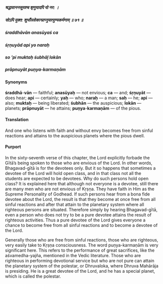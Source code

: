 ##### श्रद्धावाननसूयश्च शृणुयादपि यो नर: ।
##### सोऽपि मुक्त: शुभाँल्लोकान्प्राप्नुयात्पुण्यकर्मणाम् ॥ ७१ ॥

##### śraddhāvān anasūyaś ca
##### śṛṇuyād api yo naraḥ
##### so ’pi muktaḥ śubhāḻ lokān
##### prāpnuyāt puṇya-karmaṇām

#### Synonyms

**śraddhā**-**vān** — faithful; **anasūyaḥ** — not envious; **ca** — and; **śṛṇuyāt** — does hear; **api** — certainly; **yaḥ** — who; **naraḥ** — a man; **saḥ** — he; **api** — also; **muktaḥ** — being liberated; **śubhān** — the auspicious; **lokān** — planets; **prāpnuyāt** — he attains; **puṇya**-**karmaṇām** — of the pious.

#### Translation

And one who listens with faith and without envy becomes free from sinful reactions and attains to the auspicious planets where the pious dwell.

#### Purport

In the sixty-seventh verse of this chapter, the Lord explicitly forbade the Gītā’s being spoken to those who are envious of the Lord. In other words, Bhagavad-gītā is for the devotees only. But it so happens that sometimes a devotee of the Lord will hold open class, and in that class not all the students are expected to be devotees. Why do such persons hold open class? It is explained here that although not everyone is a devotee, still there are many men who are not envious of Kṛṣṇa. They have faith in Him as the Supreme Personality of Godhead. If such persons hear from a bona fide devotee about the Lord, the result is that they become at once free from all sinful reactions and after that attain to the planetary system where all righteous persons are situated. Therefore simply by hearing Bhagavad-gītā, even a person who does not try to be a pure devotee attains the result of righteous activities. Thus a pure devotee of the Lord gives everyone a chance to become free from all sinful reactions and to become a devotee of the Lord.

Generally those who are free from sinful reactions, those who are righteous, very easily take to Kṛṣṇa consciousness. The word puṇya-karmaṇām is very significant here. This refers to the performance of great sacrifices, like the aśvamedha-yajña, mentioned in the Vedic literature. Those who are righteous in performing devotional service but who are not pure can attain the planetary system of the polestar, or Dhruvaloka, where Dhruva Mahārāja is presiding. He is a great devotee of the Lord, and he has a special planet, which is called the polestar.